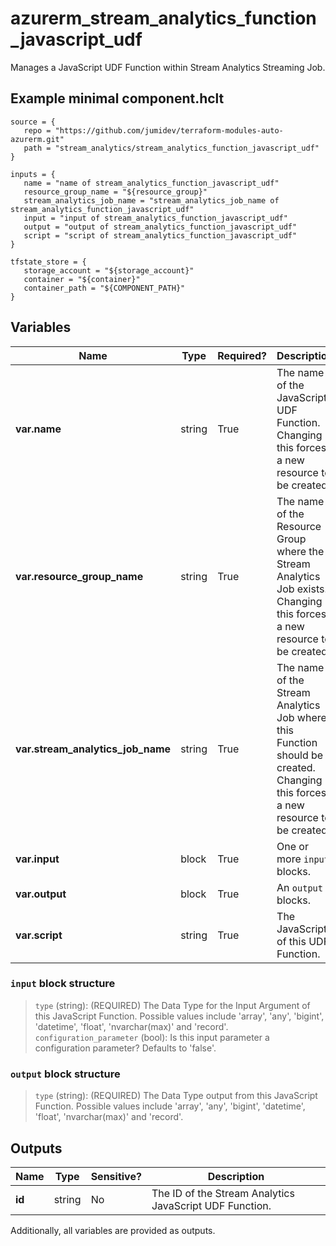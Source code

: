 # azurerm_stream_analytics_function_javascript_udf

Manages a JavaScript UDF Function within Stream Analytics Streaming Job.

## Example minimal component.hclt

```hcl
source = {
   repo = "https://github.com/jumidev/terraform-modules-auto-azurerm.git" 
   path = "stream_analytics/stream_analytics_function_javascript_udf" 
}

inputs = {
   name = "name of stream_analytics_function_javascript_udf" 
   resource_group_name = "${resource_group}" 
   stream_analytics_job_name = "stream_analytics_job_name of stream_analytics_function_javascript_udf" 
   input = "input of stream_analytics_function_javascript_udf" 
   output = "output of stream_analytics_function_javascript_udf" 
   script = "script of stream_analytics_function_javascript_udf" 
}

tfstate_store = {
   storage_account = "${storage_account}" 
   container = "${container}" 
   container_path = "${COMPONENT_PATH}" 
}

```

## Variables

| Name | Type | Required? |  Description |
| ---- | ---- | --------- |  ----------- |
| **var.name** | string | True | The name of the JavaScript UDF Function. Changing this forces a new resource to be created. | 
| **var.resource_group_name** | string | True | The name of the Resource Group where the Stream Analytics Job exists. Changing this forces a new resource to be created. | 
| **var.stream_analytics_job_name** | string | True | The name of the Stream Analytics Job where this Function should be created. Changing this forces a new resource to be created. | 
| **var.input** | block | True | One or more `input` blocks. | 
| **var.output** | block | True | An `output` blocks. | 
| **var.script** | string | True | The JavaScript of this UDF Function. | 

### `input` block structure

>`type` (string): (REQUIRED) The Data Type for the Input Argument of this JavaScript Function. Possible values include 'array', 'any', 'bigint', 'datetime', 'float', 'nvarchar(max)' and 'record'.
>`configuration_parameter` (bool): Is this input parameter a configuration parameter? Defaults to 'false'.

### `output` block structure

>`type` (string): (REQUIRED) The Data Type output from this JavaScript Function. Possible values include 'array', 'any', 'bigint', 'datetime', 'float', 'nvarchar(max)' and 'record'.



## Outputs

| Name | Type | Sensitive? | Description |
| ---- | ---- | --------- | --------- |
| **id** | string | No  | The ID of the Stream Analytics JavaScript UDF Function. | 

Additionally, all variables are provided as outputs.
